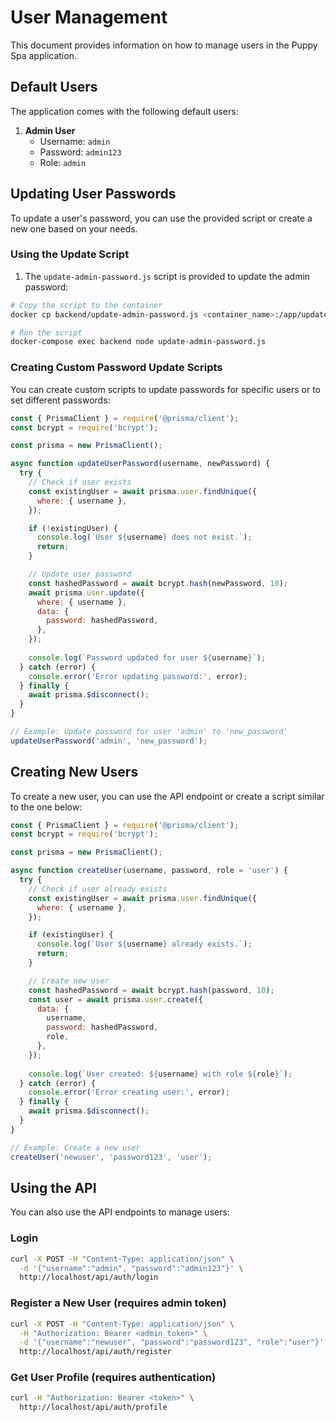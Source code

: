 # User Management

This document provides information on how to manage users in the Puppy Spa application.

## Default Users

The application comes with the following default users:

1. **Admin User**
   - Username: `admin`
   - Password: `admin123`
   - Role: `admin`

## Updating User Passwords

To update a user's password, you can use the provided script or create a new one based on your needs.

### Using the Update Script

1. The `update-admin-password.js` script is provided to update the admin password:

```bash
# Copy the script to the container
docker cp backend/update-admin-password.js <container_name>:/app/update-admin-password.js

# Run the script
docker-compose exec backend node update-admin-password.js
```

### Creating Custom Password Update Scripts

You can create custom scripts to update passwords for specific users or to set different passwords:

```javascript
const { PrismaClient } = require('@prisma/client');
const bcrypt = require('bcrypt');

const prisma = new PrismaClient();

async function updateUserPassword(username, newPassword) {
  try {
    // Check if user exists
    const existingUser = await prisma.user.findUnique({
      where: { username },
    });

    if (!existingUser) {
      console.log(`User ${username} does not exist.`);
      return;
    }

    // Update user password
    const hashedPassword = await bcrypt.hash(newPassword, 10);
    await prisma.user.update({
      where: { username },
      data: {
        password: hashedPassword,
      },
    });
    
    console.log(`Password updated for user ${username}`);
  } catch (error) {
    console.error('Error updating password:', error);
  } finally {
    await prisma.$disconnect();
  }
}

// Example: Update password for user 'admin' to 'new_password'
updateUserPassword('admin', 'new_password');
```

## Creating New Users

To create a new user, you can use the API endpoint or create a script similar to the one below:

```javascript
const { PrismaClient } = require('@prisma/client');
const bcrypt = require('bcrypt');

const prisma = new PrismaClient();

async function createUser(username, password, role = 'user') {
  try {
    // Check if user already exists
    const existingUser = await prisma.user.findUnique({
      where: { username },
    });

    if (existingUser) {
      console.log(`User ${username} already exists.`);
      return;
    }

    // Create new user
    const hashedPassword = await bcrypt.hash(password, 10);
    const user = await prisma.user.create({
      data: {
        username,
        password: hashedPassword,
        role,
      },
    });
    
    console.log(`User created: ${username} with role ${role}`);
  } catch (error) {
    console.error('Error creating user:', error);
  } finally {
    await prisma.$disconnect();
  }
}

// Example: Create a new user
createUser('newuser', 'password123', 'user');
```

## Using the API

You can also use the API endpoints to manage users:

### Login

```bash
curl -X POST -H "Content-Type: application/json" \
  -d '{"username":"admin", "password":"admin123"}' \
  http://localhost/api/auth/login
```

### Register a New User (requires admin token)

```bash
curl -X POST -H "Content-Type: application/json" \
  -H "Authorization: Bearer <admin_token>" \
  -d '{"username":"newuser", "password":"password123", "role":"user"}' \
  http://localhost/api/auth/register
```

### Get User Profile (requires authentication)

```bash
curl -H "Authorization: Bearer <token>" \
  http://localhost/api/auth/profile
```
